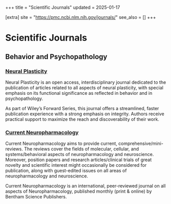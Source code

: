 
+++
title = "Scientific Journals"
updated = 2025-01-17

[extra]
site = "https://pmc.ncbi.nlm.nih.gov/journals/"
see_also = []
+++

# Scientific Journals

## Behavior and Psychopathology

### [Neural Plasticity](https://onlinelibrary.wiley.com/journal/6020)

Neural Plasticity is an open access, interdisciplinary journal dedicated to the publication of articles related to all aspects of neural plasticity, with special emphasis on its functional significance as reflected in behavior and in psychopathology.

As part of Wiley’s Forward Series, this journal offers a streamlined, faster publication experience with a strong emphasis on integrity. Authors receive practical support to maximize the reach and discoverability of their work.

### [Current Neuropharmacology](https://www.eurekaselect.com/journal/26/about-journal)

Current Neuropharmacology aims to provide current, comprehensive/mini-reviews. The reviews cover the fields of molecular, cellular, and systems/behavioral aspects of neuropharmacology and neuroscience. Moreover, position papers and research articles/clinical trials of great novelty and scientific interest might occasionally be considered for publication, along with guest-edited issues on all areas of neuropharmacology and neuroscience.

Current Neuropharmacology is an international, peer-reviewed journal on all aspects of Neuropharmacology, published monthly (print & online) by Bentham Science Publishers.

